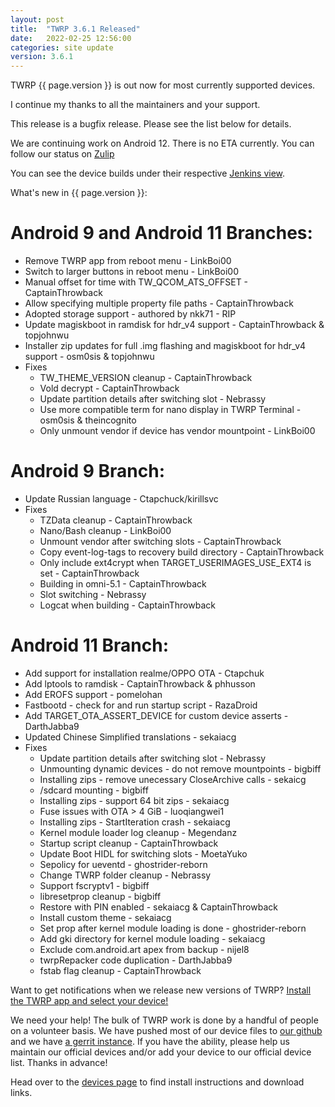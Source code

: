 ```yaml
---
layout: post
title:  "TWRP 3.6.1 Released"
date:   2022-02-25 12:56:00
categories: site update
version: 3.6.1
---
```


TWRP {{ page.version }} is out now for most currently supported devices.

I continue my thanks to all the maintainers and your support.

This release is a bugfix release. Please see the list below for details.

We are continuing work on Android 12. There is no ETA currently.
You can follow our status on [Zulip](https://rebrand.ly/teamwin-recovery-zulip-community)

You can see the device builds under their respective [Jenkins view](https://jenkins.twrp.me).


What's new in {{ page.version }}:
# Android 9 and Android 11 Branches:
- Remove TWRP app from reboot menu - LinkBoi00
- Switch to larger buttons in reboot menu - LinkBoi00
- Manual offset for time with TW\_QCOM\_ATS\_OFFSET - CaptainThrowback
- Allow specifying multiple property file paths - CaptainThrowback
- Adopted storage support - authored by nkk71 - RIP
- Update magiskboot in ramdisk for hdr\_v4 support - CaptainThrowback & topjohnwu
- Installer zip updates for full .img flashing and magiskboot for hdr\_v4 support - osm0sis & topjohnwu
- Fixes
  - TW\_THEME\_VERSION cleanup - CaptainThrowback
  - Vold decrypt - CaptainThrowback
  - Update partition details after switching slot - Nebrassy
  - Use more compatible term for nano display in TWRP Terminal - osm0sis & theincognito
  - Only unmount vendor if device has vendor mountpoint - LinkBoi00

# Android 9 Branch:
- Update Russian language - Ctapchuck/kirillsvc
- Fixes
  - TZData cleanup - CaptainThrowback
  - Nano/Bash cleanup - LinkBoi00
  - Unmount vendor after switching slots - CaptainThrowback
  - Copy event-log-tags to recovery build directory - CaptainThrowback
  - Only include ext4crypt when TARGET\_USERIMAGES\_USE\_EXT4 is set - CaptainThrowback
  - Building in omni-5.1 - CaptainThrowback
  - Slot switching - Nebrassy
  - Logcat when building - CaptainThrowback

# Android 11 Branch:
- Add support for installation realme/OPPO OTA - Ctapchuk
- Add lptools to ramdisk - CaptainThrowback & phhusson
- Add EROFS support - pomelohan
- Fastbootd - check for and run startup script - RazaDroid
- Add TARGET\_OTA\_ASSERT\_DEVICE for custom device asserts - DarthJabba9
- Updated Chinese Simplified translations - sekaiacg
- Fixes
  - Update partition details after switching slot - Nebrassy
  - Unmounting dynamic devices - do not remove mountpoints - bigbiff
  - Installing zips - remove unecessary CloseArchive calls - sekaicg
  - /sdcard mounting - bigbiff
  - Installing zips - support 64 bit zips - sekaiacg
  - Fuse issues with OTA > 4 GiB - luoqiangwei1
  - Installing zips - StartIteration crash - sekaiacg
  - Kernel module loader log cleanup - Megendanz
  - Startup script cleanup - CaptainThrowback
  - Update Boot HIDL for switching slots - MoetaYuko
  - Sepolicy for ueventd - ghostrider-reborn
  - Change TWRP folder cleanup - Nebrassy
  - Support fscryptv1 - bigbiff
  - libresetprop cleanup - bigbiff
  - Restore with PIN enabled - sekaiacg & CaptainThrowback
  - Install custom theme - sekaiacg
  - Set prop after kernel module loading is done - ghostrider-reborn
  - Add gki directory for kernel module loading - sekaiacg
  - Exclude com.android.art apex from backup - nijel8
  - twrpRepacker code duplication - DarthJabba9
  - fstab flag cleanup - CaptainThrowback


Want to get notifications when we release new versions of TWRP? [Install the TWRP app and select your device!](https://twrp.me/app)

We need your help! The bulk of TWRP work is done by a handful of people on a volunteer basis. We have pushed most of our device files to [our github](http://github.com/TeamWin/) and we have [a gerrit instance](http://gerrit.twrp.me). If you have the ability, please help us maintain our official devices and/or add your device to our official device list. Thanks in advance!

Head over to the [devices page](http://twrp.me/Devices) to find install instructions and download links.
